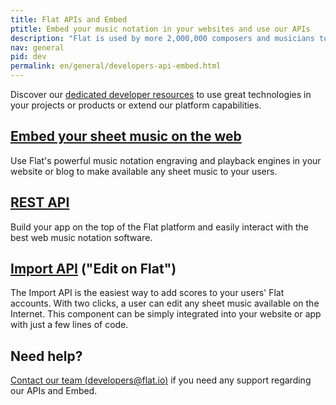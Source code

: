 ```yaml
---
title: Flat APIs and Embed
ptitle: Embed your music notation in your websites and use our APIs
description: "Flat is used by more 2,000,000 composers and musicians today. Discover our free APIs to use in your projects: Music engraving, Sheet music sharing and more."
nav: general
pid: dev
permalink: en/general/developers-api-embed.html
---
```


Discover our [dedicated developer resources](https://flat.io/developers) to use great technologies in your projects or products or extend our platform capabilities.

## [Embed your sheet music on the web](https://flat.io/embed)

Use Flat's powerful music notation engraving and playback engines in your website or blog to make available any sheet music to your users.

## [REST API](https://flat.io/developers/docs/api/)

Build your app on the top of the Flat platform and easily interact with the best web music notation software.

## [Import API](https://flat.io/developers/docs/import/) ("Edit on Flat")

The Import API is the easiest way to add scores to your users' Flat accounts. With two clicks, a user can edit any sheet music available on the Internet. This component can be simply integrated into your website or app with just a few lines of code.

## Need help?

[Contact our team (developers@flat.io)](mailto:developers@flat.io) if you need any support regarding our APIs and Embed.
